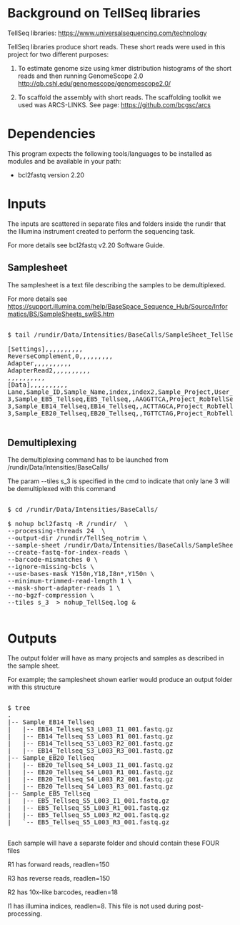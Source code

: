 # Background on TellSeq libraries 

TellSeq libraries: https://www.universalsequencing.com/technology


TellSeq libraries produce short reads.  These short reads were used in this project for two different purposes: 

1. To estimate genome size using kmer distribution histograms of the short reads and then running GenomeScope 2.0 http://qb.cshl.edu/genomescope/genomescope2.0/

2. To scaffold the assembly with short reads.  The scaffolding toolkit we used was ARCS-LINKS. See page: https://github.com/bcgsc/arcs


# Dependencies

This program expects the following tools/languages to be installed as modules and be available in your path:

- bcl2fastq  version 2.20

# Inputs

The inputs are scattered in separate files and folders inside the rundir that the Illumina instrument created to perform the sequencing task.

For more details see bcl2fastq v2.20 Software Guide.



## Samplesheet

The samplesheet is a text file describing the samples to be demultiplexed.

For more details see  https://support.illumina.com/help/BaseSpace_Sequence_Hub/Source/Informatics/BS/SampleSheets_swBS.htm

<pre>

$ tail /rundir/Data/Intensities/BaseCalls/SampleSheet_TellSeq.csv

[Settings],,,,,,,,,,
ReverseComplement,0,,,,,,,,,
Adapter,,,,,,,,,,
AdapterRead2,,,,,,,,,,
,,,,,,,,,,
[Data],,,,,,,,,,
Lane,Sample_ID,Sample_Name,index,index2,Sample_Project,User_Name,Report_No,Application,Primers,Primer_Mismatch
3,Sample_EB5_Tellseq,EB5_Tellseq,,AAGGTTCA,Project_RobTellSeq,robinson,1,,,
3,Sample_EB14_Tellseq,EB14_Tellseq,,ACTTAGCA,Project_RobTellSeq,,,,,
3,Sample_EB20_Tellseq,EB20_Tellseq,,TGTTCTAG,Project_RobTellSeq,,,,,

</pre>

## Demultiplexing

The demultiplexing command has to be launched from /rundir/Data/Intensities/BaseCalls/

The param --tiles s_3 is specified in the cmd to indicate that only lane 3 will be demultiplexed with this command

<pre>

$ cd /rundir/Data/Intensities/BaseCalls/

$ nohup bcl2fastq -R /rundir/  \
--processing-threads 24  \
--output-dir /rundir/TellSeq_notrim \
--sample-sheet /rundir/Data/Intensities/BaseCalls/SampleSheet_TellSeq.csv \
--create-fastq-for-index-reads \
--barcode-mismatches 0 \
--ignore-missing-bcls \
--use-bases-mask Y150n,Y18,I8n*,Y150n \
--minimum-trimmed-read-length 1 \
--mask-short-adapter-reads 1 \
--no-bgzf-compression \
--tiles s_3  > nohup_TellSeq.log &

</pre>

# Outputs

The output folder will have as many projects and samples as described in the sample sheet.

For example; the samplesheet shown earlier would produce an output folder with this structure

<pre>

$ tree
.
|-- Sample_EB14_Tellseq
|   |-- EB14_Tellseq_S3_L003_I1_001.fastq.gz
|   |-- EB14_Tellseq_S3_L003_R1_001.fastq.gz
|   |-- EB14_Tellseq_S3_L003_R2_001.fastq.gz
|   |-- EB14_Tellseq_S3_L003_R3_001.fastq.gz
|-- Sample_EB20_Tellseq
|   |-- EB20_Tellseq_S4_L003_I1_001.fastq.gz
|   |-- EB20_Tellseq_S4_L003_R1_001.fastq.gz
|   |-- EB20_Tellseq_S4_L003_R2_001.fastq.gz
|   |-- EB20_Tellseq_S4_L003_R3_001.fastq.gz
|-- Sample_EB5_Tellseq
|   |-- EB5_Tellseq_S5_L003_I1_001.fastq.gz
|   |-- EB5_Tellseq_S5_L003_R1_001.fastq.gz
|   |-- EB5_Tellseq_S5_L003_R2_001.fastq.gz
|   `-- EB5_Tellseq_S5_L003_R3_001.fastq.gz

</pre>

Each sample will have a separate folder and should contain these FOUR files

R1 has forward reads, readlen=150

R3 has reverse reads, readlen=150

R2 has 10x-like barcodes, readlen=18

I1 has illumina indices, readlen=8. This file is not used during post-processing.
